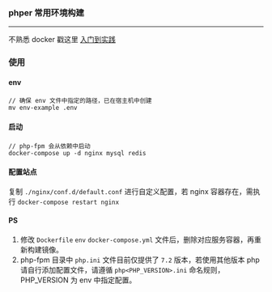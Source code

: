 
### phper 常用环境构建

- - -

不熟悉 docker 戳这里 [入门到实践](https://yeasy.gitbooks.io/docker_practice/install/mac.html)

### 使用

#### env

```
// 确保 env 文件中指定的路径，已在宿主机中创建
mv env-example .env
```

#### 启动

```
// php-fpm 会从依赖中启动
docker-compose up -d nginx mysql redis
```

#### 配置站点

复制 `./nginx/conf.d/default.conf` 进行自定义配置，若 nginx 容器存在，需执行 `docker-compose restart nginx`

#### PS

1. 修改 `Dockerfile` `env` `docker-compose.yml` 文件后，删除对应服务容器，再重新构建镜像。
2. php-fpm 目录中 `php.ini` 文件目前仅提供了 `7.2` 版本，若使用其他版本 php 请自行添加配置文件，请遵循 `php<PHP_VERSION>.ini` 命名规则，PHP_VERSION 为 env 中指定配置。
